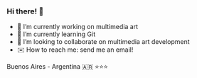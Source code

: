 ### Hi there! 🐥

- 🔭 I’m currently working on multimedia art
- 🌱 I’m currently learning Git
- 👯 I’m looking to collaborate on multimedia art development
- ✉️ How to reach me: send me an email!

Buenos Aires - Argentina 🇦🇷 ⭐⭐⭐
